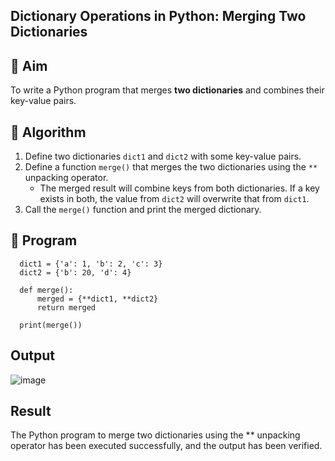 ## Dictionary Operations in Python: Merging Two Dictionaries

## 🎯 Aim
To write a Python program that merges **two dictionaries** and combines their key-value pairs.

## 🧠 Algorithm
1. Define two dictionaries `dict1` and `dict2` with some key-value pairs.
2. Define a function `merge()` that merges the two dictionaries using the `**` unpacking operator.
   - The merged result will combine keys from both dictionaries. If a key exists in both, the value from `dict2` will overwrite that from `dict1`.
3. Call the `merge()` function and print the merged dictionary.

## 🧾 Program
      dict1 = {'a': 1, 'b': 2, 'c': 3}
      dict2 = {'b': 20, 'd': 4}
      
      def merge():
          merged = {**dict1, **dict2}
          return merged
      
      print(merge())
## Output
![image](https://github.com/user-attachments/assets/60a92434-2fd8-4eab-8824-e7b6a093deaa)

## Result
The Python program to merge two dictionaries using the ** unpacking operator has been executed successfully, and the output has been verified.
